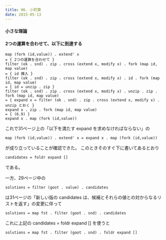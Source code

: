 ```yaml
---
title: 06. 小町算
date: 2015-05-13
---
```


#### 小さな理論

#### 2つの運算を合わせて、以下に到達する

```
map (fork (id,value)) . extend' x
= { 2つの運算を合わせて }
filter (ok . snd) . zip . cross (extend x, modify x) . fork (map id, map value)
= { id 挿入 }
filter (ok . snd) . zip . cross (extend x, modify x) . id . fork (map id, map value)
= { id = unzip . zip }
filter (ok . snd) . zip . cross (extend x, modify x) . unzip . zip . fork (map id, map value)
= { expand x = filter (ok . snd) . zip . cross (extend x, modify x) . unzip とおく }
expand x . zip . fork (map id, map value)
= { (6.9) }
expand x . map (fork (id,value))
```

これで31ページ上の「以下を満たす expand を求めなければならない」の
```
map (fork (id,value)) . extend' x = expand x . map (fork (id,value))
```
が成り立っていることが確認できた。
このときそのすぐ下に書いてあるとおり
```
candidates = foldr expand []
```
である。

一方、29ページ中の
```
solutions = filter (goot . value) . candidates
```
は31ページの「新しい版の candidates は、候補とそれらの値との対からなるリストを返す」の変更に伴って
```
solutions = map fst . filter (goot . snd) . candidates
```
これに上記の candidates = foldr expand [] を使うと
```
solutions = map fst . filter (goot . snd) . foldr expand []
```
